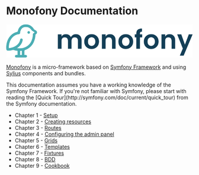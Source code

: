 # Monofony Documentation

![Monofony logo](_images/logo.png)

[Monofony](https://github.com/Monofony/Monofony) is a micro-framework based on
[Symfony Framework](http://symfony.com) and using [Sylius](https://sylius.com) components and bundles.

<div markdown="1" class="block-note">
This documentation assumes you have a working knowledge of the Symfony
Framework. If you're not familiar with Symfony, please start with reading the [Quick Tour](http://symfony.com/doc/current/quick_tour) from the Symfony documentation.
</div>

* Chapter 1 - [Setup](setup.md)
* Chapter 2 - [Creating resources](resources.md)
* Chapter 3 - [Routes](routes.md)
* Chapter 4 - [Configuring the admin panel](admin-panel.md)
* Chapter 5 - [Grids](grids.md)
* Chapter 6 - [Templates](templates.md)
* Chapter 7 - [Fixtures](fixtures.md)
* Chapter 8 - [BDD](bdd.md)
* Chapter 9 - [Cookbook](cookbook.md)

